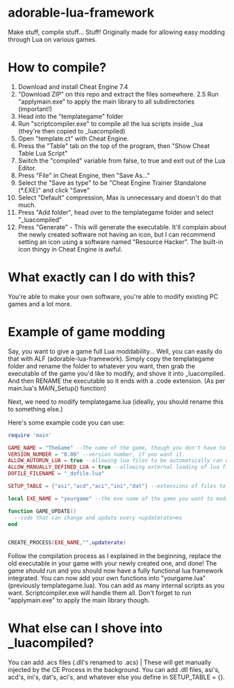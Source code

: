 # adorable-lua-framework
Make stuff, compile stuff... Stuff! Originally made for allowing easy modding through Lua on various games.


# How to compile?

1. Download and install Cheat Engine 7.4
2. "Download ZIP" on this repo and extract the files somewhere.
2.5 Run "applymain.exe" to apply the main library to all subdirectories (important!)
3. Head into the "templategame" folder
4. Run "scriptcompiler.exe" to compile all the lua scripts inside _lua (they're then copied to _luacompiled)
5. Open "template.ct" with Cheat Engine.
6. Press the "Table" tab on the top of the program, then "Show Cheat Table Lua Script"
7. Switch the "compiled" variable from false, to true and exit out of the Lua Editor.
8. Press "File" in Cheat Engine, then "Save As..."
9. Select the "Save as type" to be "Cheat Engine Trainer Standalone (*.EXE)" and click "Save"
10. Select "Default" compression, Max is unnecessary and doesn't do that much.
11. Press "Add folder", head over to the templategame folder and select "_luacompiled"
12. Press "Generate" - This will generate the executable. It'll complain about the newly created software not having an icon, but I can recommend setting an icon using a software named "Resource Hacker". The built-in icon thingy in Cheat Engine is awful.

# What exactly can I do with this?

You're able to make your own software, you're able to modify existing PC games and a lot more.

# Example of game modding

Say, you want to give a game full Lua moddability... Well, you can easily do that with ALF (adorable-lua-framework). Simply copy the templategame folder and rename the folder to whatever you want, then grab the executable of the game you'd like to modify, and shove it into _luacompiled. And then RENAME the executable so it ends with a .code extension. (As per main.lua's MAIN_Setup() function)

Next, we need to modify templategame.lua (ideally, you should rename this to something else.)

Here's some example code you can use:

```lua
require 'main'

GAME_NAME = "TheGame" --The name of the game, though you don't have to define this.
VERSION_NUMBER = "0.00" --version number, if you want it.
ALLOW_AUTORUN_LUA = true --allowing lua files to be automatically ran externally through /lua/autorun/
ALLOW_MANUALLY_DEFINED_LUA = true --allowing external loading of lua files in /lua/_dofile.lua
DOFILE_FILENAME = "_dofile.lua"

SETUP_TABLE = {"asi","acd","aci","ini","dat"} --extensions of files to be setup and used by the executable

local EXE_NAME = "yourgame" --the exe name of the game you want to modify

function GAME_UPDATE()
  --code that can change and update every <updaterate>ms
end


CREATE_PROCESS(EXE_NAME,"",updaterate)
```

Follow the compilation process as I explained in the beginning, replace the old executable in your game with your newly created one, and done! The game *should* run and you should now have a fully functional lua framework integrated. You can now add your own functions into "yourgame.lua" (previously templategame.lua). You can add as many internal scripts as you want. Scriptcompiler.exe will handle them all. Don't forget to run "applymain.exe" to apply the main library though. 

# What else can I shove into _luacompiled?

You can add .acs files (.dll's renamed to .acs) | These will get manually injected by the CE Process in the background.
You can add .dll files, asi's, acd's, ini's, dat's, aci's, and whatever else you define in SETUP_TABLE = {}.
